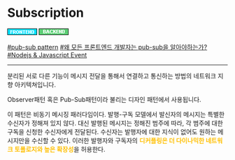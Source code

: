 # Subscription

![Frontend](../../2TAT1C/Label_Frontend.png)
![Backend](../../2TAT1C/Label_Backend.png)

<a href="https://ko.wikipedia.org/wiki/%EB%B0%9C%ED%96%89-%EA%B5%AC%EB%8F%85_%EB%AA%A8%EB%8D%B8">#pub-sub pattern</a>
<a href="https://rinae.dev/posts/why-every-beginner-front-end-developer-should-know-publish-subscribe-pattern-kr">#왜 모든 프론트엔드 개발자는 pub-sub을 알아야하는가?</a>
<a href="https://nodejs.org/api/events.html#events_class_eventemitter">#Nodejs & Javascript Event</a>

---

분리된 서로 다른 기능이 메시지 전달을 통해서 연결하고 통신하는 방법의 네트워크 지향 아키텍쳐입니다.

Observer패턴 혹은 Pub-Sub패턴이라 불리는 디자인 패턴에서 사용됩니다.

이 패턴은 비동기 메시징 패러다임이다. 발행-구독 모델에서 발신자의 메시지는 특별한 수신자가 정해져 있지 않다. 대신 발행된 메시지는 정해진 범주에 따라, 각 범주에 대한 구독을 신청한 수신자에게 전달된다. 수신자는 발행자에 대한 지식이 없어도 원하는 메시지만을 수신할 수 있다. 이러한 발행자와 구독자의 <span style="color:#FFBF00; font-weight:bold;">디커플링은 더 다이나믹한 네트워크 토폴로지와 높은 확장성</span>을 허용한다.
